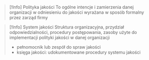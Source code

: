 >[!Info] Polityka jakości
>To ogólne intencje i zamierzenia danej organizacji w odniesieniu do jakości wyrażana w sposób formalny przez zarząd firmy

>[!Info] System jakości
>Struktura organizacyjna, przydział odpowiedzialności, procedury postępowania, zasoby użyte do implementacji polityki jakości w danej organizacji
> - pełnomocnik lub zespół do spraw jakości
> - księga jakości: udokumentowane procedury systemu jakości

